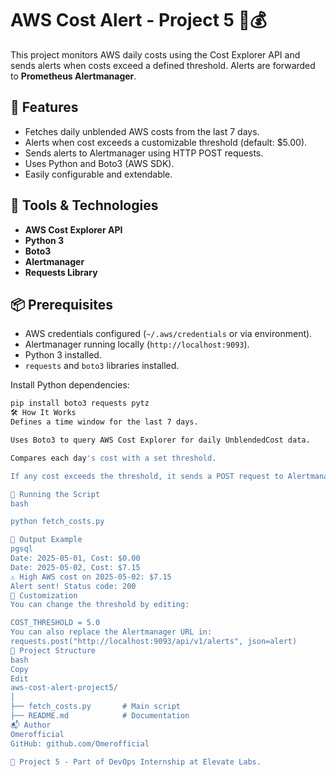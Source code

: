 # AWS Cost Alert - Project 5 🚨💰

This project monitors AWS daily costs using the Cost Explorer API and sends alerts when costs exceed a defined threshold. Alerts are forwarded to **Prometheus Alertmanager**.

## 📌 Features

- Fetches daily unblended AWS costs from the last 7 days.
- Alerts when cost exceeds a customizable threshold (default: $5.00).
- Sends alerts to Alertmanager using HTTP POST requests.
- Uses Python and Boto3 (AWS SDK).
- Easily configurable and extendable.

## 🧰 Tools & Technologies

- **AWS Cost Explorer API**
- **Python 3**
- **Boto3**
- **Alertmanager**
- **Requests Library**

## 📦 Prerequisites

- AWS credentials configured (`~/.aws/credentials` or via environment).
- Alertmanager running locally (`http://localhost:9093`).
- Python 3 installed.
- `requests` and `boto3` libraries installed.

Install Python dependencies:

```bash
pip install boto3 requests pytz
🛠️ How It Works
Defines a time window for the last 7 days.

Uses Boto3 to query AWS Cost Explorer for daily UnblendedCost data.

Compares each day's cost with a set threshold.

If any cost exceeds the threshold, it sends a POST request to Alertmanager.

🚀 Running the Script
bash

python fetch_costs.py

📝 Output Example
pgsql
Date: 2025-05-01, Cost: $0.00
Date: 2025-05-02, Cost: $7.15
⚠️ High AWS cost on 2025-05-02: $7.15
Alert sent! Status code: 200
🧠 Customization
You can change the threshold by editing:

COST_THRESHOLD = 5.0
You can also replace the Alertmanager URL in:
requests.post("http://localhost:9093/api/v1/alerts", json=alert)
📂 Project Structure
bash
Copy
Edit
aws-cost-alert-project5/
│
├── fetch_costs.py       # Main script
├── README.md            # Documentation
📬 Author
Omerofficial
GitHub: github.com/Omerofficial

🚧 Project 5 - Part of DevOps Internship at Elevate Labs.


